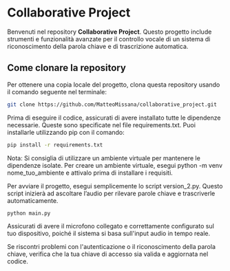 # Collaborative Project

Benvenuti nel repository **Collaborative Project**. Questo progetto include strumenti e funzionalità avanzate per il controllo vocale di un sistema di riconoscimento della parola chiave e di trascrizione automatica.

## Come clonare la repository

Per ottenere una copia locale del progetto, clona questa repository usando il comando seguente nel terminale:

```bash
git clone https://github.com/MatteoMissana/collaborative_project.git
```

Prima di eseguire il codice, assicurati di avere installato tutte le dipendenze necessarie. Queste sono specificate nel file requirements.txt. Puoi installarle utilizzando pip con il comando:

```bash 
pip install -r requirements.txt
```

Nota: Si consiglia di utilizzare un ambiente virtuale per mantenere le dipendenze isolate. Per creare un ambiente virtuale, esegui python -m venv nome_tuo_ambiente e attivalo prima di installare i requisiti.

Per avviare il progetto, esegui semplicemente lo script version_2.py. Questo script inizierà ad ascoltare l’audio per rilevare parole chiave e trascriverle automaticamente.

```bash
python main.py
```

Assicurati di avere il microfono collegato e correttamente configurato sul tuo dispositivo, poiché il sistema si basa sull'input audio in tempo reale.

Se riscontri problemi con l'autenticazione o il riconoscimento della parola chiave, verifica che la tua chiave di accesso sia valida e aggiornata nel codice.

